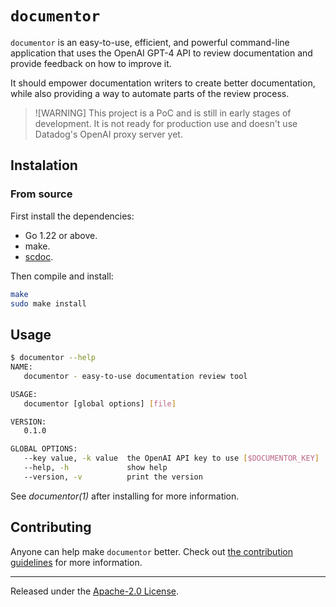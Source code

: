# `documentor`

`documentor` is an easy-to-use, efficient, and powerful command-line
application that uses the OpenAI GPT-4 API to review documentation and
provide feedback on how to improve it.

It should empower documentation writers to create better documentation,
while also providing a way to automate parts of the review process.

> ![WARNING]
> This project is a PoC and is still in early stages of development. It
> is not ready for production use and doesn't use Datadog's OpenAI proxy
> server yet.

## Instalation

### From source

First install the dependencies:

- Go 1.22 or above.
- make.
- [scdoc](https://git.sr.ht/~sircmpwn/scdoc).

Then compile and install:

```bash
make
sudo make install
```

## Usage

```bash
$ documentor --help
NAME:
   documentor - easy-to-use documentation review tool

USAGE:
   documentor [global options] [file]

VERSION:
   0.1.0

GLOBAL OPTIONS:
   --key value, -k value  the OpenAI API key to use [$DOCUMENTOR_KEY]
   --help, -h             show help
   --version, -v          print the version
```

See _documentor(1)_ after installing for more information.

## Contributing

Anyone can help make `documentor` better. Check out [the contribution
guidelines](CONTRIBUTING.md) for more information.

---

Released under the [Apache-2.0 License](LICENSE.md).
